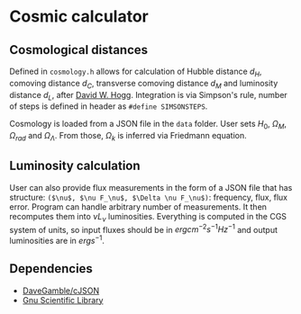 # Cosmic calculator

## Cosmological distances

Defined in `cosmology.h` allows for calculation of Hubble distance $d_H$, comoving distance $d_C$, transverse comoving distance $d_M$ and luminosity distance $d_L$, after [David W. Hogg](https://arxiv.org/abs/astro-ph/9905116). Integration is via Simpson's rule, number of steps is defined in header as `#define SIMSONSTEPS`. 

Cosmology is loaded from a JSON file in the `data` folder. User sets $H_0$, $\Omega_M$, $\Omega_{rad}$ and $\Omega_\Lambda$. From those, $\Omega_k$ is inferred via Friedmann equation.

## Luminosity calculation

User can also provide flux measurements in the form of a JSON file that has structure: `($\nu$, $\nu F_\nu$, $\Delta \nu F_\nu$)`: frequency, flux, flux error. Program can handle arbitrary number of measurements. It then recomputes them into $\nu L_\nu$ luminosities. Everything is computed in the CGS system of units, so input fluxes should be in $erg cm^{-2} s^{-1} Hz^{-1}$ and output luminosities are in $erg s^{-1}$.


## Dependencies 

* [DaveGamble/cJSON](https://github.com/DaveGamble/cJSON)
* [Gnu Scientific Library](https://www.gnu.org/software/gsl/)
